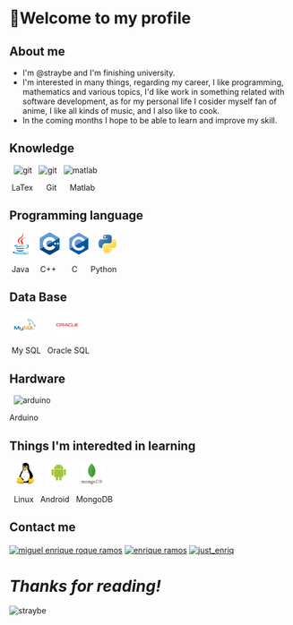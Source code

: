 # **👋Welcome to my profile**

## **About me**

- I'm @straybe and I'm finishing university.
- I'm interested in many things, regarding my career, I like programming, mathematics and various topics, I'd like work in something related with software development, as for my personal life I cosider myself fan of anime, I like all kinds of music, and I also like to cook.
- In the coming months I hope to be able to learn and improve my skill.

## **Knowledge** 
<p align="left"> 
&nbsp;
<img src="https://cdn.icon-icons.com/icons2/2389/PNG/512/latex_logo_icon_145115.png" alt="git" width="40" height="40"/> &nbsp;
<img src="https://www.vectorlogo.zone/logos/git-scm/git-scm-icon.svg" alt="git" width="40" height="40"/> &nbsp;
<img src="https://upload.wikimedia.org/wikipedia/commons/2/21/Matlab_Logo.png" alt="matlab" width="40" height="40"/>
	
&nbsp;LaTex &nbsp;&nbsp;&nbsp;&nbsp;&nbsp;Git &nbsp;&nbsp;&nbsp;&nbsp; Matlab
</p>

## Programming language  
<p align="left"> 
<img src="https://raw.githubusercontent.com/devicons/devicon/master/icons/java/java-original.svg" alt="java" width="40" height="40"/> &nbsp;
<img src="https://raw.githubusercontent.com/devicons/devicon/master/icons/cplusplus/cplusplus-original.svg" alt="cplusplus" width="40" height="40"/> &nbsp;
<img src="https://raw.githubusercontent.com/devicons/devicon/master/icons/c/c-original.svg" alt="c" width="40" height="40"/> &nbsp;
<img src="https://raw.githubusercontent.com/devicons/devicon/master/icons/python/python-original.svg" alt="python" width="40" height="40"/> 
	
&nbsp;Java &nbsp;&nbsp;&nbsp;&nbsp;C++ &nbsp;&nbsp;&nbsp;&nbsp;&nbsp; C &nbsp;&nbsp;&nbsp;&nbsp; Python
</p>

## Data Base
<p align="left"> 
&nbsp;
<img src="https://raw.githubusercontent.com/devicons/devicon/master/icons/mysql/mysql-original-wordmark.svg" alt="mysql" width="40" height="40"/> &nbsp;&nbsp;&nbsp;&nbsp;&nbsp;&nbsp;&nbsp;
<img src="https://raw.githubusercontent.com/devicons/devicon/master/icons/oracle/oracle-original.svg" alt="oracle" width="40" height="40"/>
	
&nbsp;My SQL&nbsp;&nbsp; Oracle SQL
</p>

## Hardware
<p align="left"> 
&nbsp;
<img src="https://cdn.worldvectorlogo.com/logos/arduino-1.svg" alt="arduino" width="40" height="40"/>

Arduino
</p>

## **Things I'm interedted in learning**
<p align="left"> 
&nbsp;
<img src="https://raw.githubusercontent.com/devicons/devicon/master/icons/linux/linux-original.svg" alt="linux" width="40" height="40"/>&nbsp;&nbsp;&nbsp;&nbsp;
<img src="https://raw.githubusercontent.com/devicons/devicon/master/icons/android/android-original-wordmark.svg" alt="android" width="40" height="40"/>&nbsp;&nbsp;&nbsp;&nbsp;
<img src="https://raw.githubusercontent.com/devicons/devicon/master/icons/mongodb/mongodb-original-wordmark.svg" alt="mongodb" width="40" height="40"/>

&nbsp; Linux &nbsp;&nbsp;Android &nbsp;&nbsp;MongoDB
</p>

## **Contact me**

<a href="https://www.linkedin.com/in/miguel-enrique-roque-ramos-b6b2a225b/" target="blank"><img align="center" src="https://raw.githubusercontent.com/rahuldkjain/github-profile-readme-generator/master/src/images/icons/Social/linked-in-alt.svg" alt="miguel enrique roque ramos" height="30" width="40" /></a>
    <a href="https://www.facebook.com/profile.php?id=100080187008640" target="blank"><img align="center" src="https://raw.githubusercontent.com/rahuldkjain/github-profile-readme-generator/master/src/images/icons/Social/facebook.svg" alt="enrique ramos" height="30" width="40" /></a>
    <a href="https://instagram.com/just_enriq" target="blank"><img align="center" src="https://raw.githubusercontent.com/rahuldkjain/github-profile-readme-generator/master/src/images/icons/Social/instagram.svg" alt="just_enriq" height="30" width="40" /></a>

# ***Thanks for reading!***

<p align="left"> <img src="https://komarev.com/ghpvc/?username=straybe&label=Profile%20views&color=0e75b6&style=flat" alt="straybe" /> </p>
